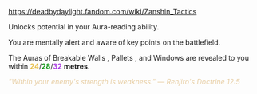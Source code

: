 https://deadbydaylight.fandom.com/wiki/Zanshin_Tactics

<p>Unlocks potential in your Aura-reading ability.
<p>You are mentally alert and aware of key points on the battlefield.
</p><p>The Auras  of Breakable Walls , Pallets , and Windows  are revealed to you within <span class="clr" style="color: #e8c252;"><b>24</b></span>/<span class="clr" style="color: #199b1e;"><b>28</b></span>/<span class="clr" style="color: #ac3ee3;"><b>32</b></span> <b>metres</b>.
</p><p><i><span class="clr clr9" style="color: #e7cda2 ;">"Within your enemy's strength is weakness." — Renjiro's Doctrine 12:5</span></i>
</p>
</p>